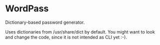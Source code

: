WordPass
========

Dictionary-based password generator.

Uses dictionaries from /usr/share/dict by default.
You might want to look and change the code, since it is not intended as CLI yet :-).
